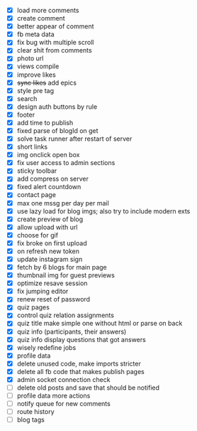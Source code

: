 - [x] load more comments
- [x] create comment
- [x] better appear of comment
- [x] fb meta data
- [x] fix bug with multiple scroll
- [x] clear shit from comments
- [x] photo url
- [x] views compile
- [x] improve likes
- [x] ~~sync likes~~ add epics
- [x] style pre tag
- [x] search
- [x] design auth buttons by rule
- [x] footer
- [x] add time to publish
- [x] fixed parse of blogId on get
- [x] solve task runner after restart of server
- [x] short links
- [x] img onclick open box
- [x] fix user access to admin sections
- [x] sticky toolbar
- [x] add compress on server
- [x] fixed alert countdown
- [x] contact page
- [x] max one mssg per day per mail
- [x] use lazy load for blog imgs; also try to include modern exts
- [x] create preview of blog
- [x] allow upload with url
- [x] choose for gif
- [x] fix broke on first upload
- [x] on refresh new token
- [x] update instagram sign
- [x] fetch by 6 blogs for main page
- [x] thumbnail img for guest previews
- [x] optimize resave session
- [x] fix jumping editor
- [x] renew reset of password
- [x] quiz pages
- [x] control quiz relation assignments
- [x] quiz title make simple one without html or parse on back
- [x] quiz info (participants, their answers)
- [x] quiz info display questions that got answers
- [x] wisely redefine jobs
- [x] profile data
- [x] delete unused code, make imports stricter
- [x] delete all fb code that makes publish pages
- [x] admin socket connection check
- [ ] delete old posts and save that should be notified
- [ ] profile data more actions
- [ ] notify queue for new comments
- [ ] route history
- [ ] blog tags